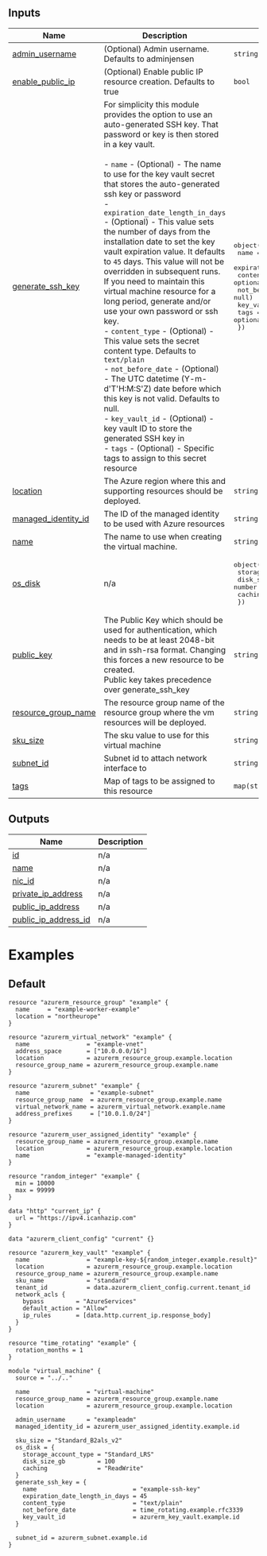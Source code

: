 <!-- BEGIN_TF_DOCS -->



## Inputs

| Name | Description | Type | Default | Required |
|------|-------------|------|---------|:--------:|
| <a name="input_admin_username"></a> [admin\_username](#input\_admin\_username) | (Optional) Admin username. Defaults to adminjensen | `string` | `"adminjensen"` | no |
| <a name="input_enable_public_ip"></a> [enable\_public\_ip](#input\_enable\_public\_ip) | (Optional) Enable public IP resource creation. Defaults to true | `bool` | `true` | no |
| <a name="input_generate_ssh_key"></a> [generate\_ssh\_key](#input\_generate\_ssh\_key) | For simplicity this module provides the option to use an auto-generated SSH key. That password or key is then stored in a key vault. <br><br>- `name` - (Optional) - The name to use for the key vault secret that stores the auto-generated ssh key or password<br>- `expiration_date_length_in_days` - (Optional) - This value sets the number of days from the installation date to set the key vault expiration value. It defaults to `45` days.  This value will not be overridden in subsequent runs. If you need to maintain this virtual machine resource for a long period, generate and/or use your own password or ssh key.<br>- `content_type` - (Optional) - This value sets the secret content type.  Defaults to `text/plain`<br>- `not_before_date` - (Optional) - The UTC datetime (Y-m-d'T'H:M:S'Z) date before which this key is not valid.  Defaults to null.<br>- `key_vault_id` - (Optional) - key vault ID to store the generated SSH key in<br>- `tags` - (Optional) - Specific tags to assign to this secret resource | <pre>object({<br>    name                           = optional(string, null)<br>    expiration_date_length_in_days = optional(number, 45)<br>    content_type                   = optional(string, "text/plain")<br>    not_before_date                = optional(string, null)<br>    key_vault_id                   = optional(string, null)<br>    tags                           = optional(map(string), {})<br>  })</pre> | `{}` | no |
| <a name="input_location"></a> [location](#input\_location) | The Azure region where this and supporting resources should be deployed. | `string` | n/a | yes |
| <a name="input_managed_identity_id"></a> [managed\_identity\_id](#input\_managed\_identity\_id) | The ID of the managed identity to be used with Azure resources | `string` | n/a | yes |
| <a name="input_name"></a> [name](#input\_name) | The name to use when creating the virtual machine. | `string` | n/a | yes |
| <a name="input_os_disk"></a> [os\_disk](#input\_os\_disk) | n/a | <pre>object({<br>    storage_account_type = string<br>    disk_size_gb         = number<br>    caching              = optional(string, "ReadWrite")<br>  })</pre> | <pre>{<br>  "caching": "ReadWrite",<br>  "disk_size_gb": 30,<br>  "storage_account_type": "Standard_LRS"<br>}</pre> | no |
| <a name="input_public_key"></a> [public\_key](#input\_public\_key) | The Public Key which should be used for authentication, which needs to be at least 2048-bit and in ssh-rsa format. Changing this forces a new resource to be created.<br>Public key takes precedence over generate\_ssh\_key | `string` | `null` | no |
| <a name="input_resource_group_name"></a> [resource\_group\_name](#input\_resource\_group\_name) | The resource group name of the resource group where the vm resources will be deployed. | `string` | n/a | yes |
| <a name="input_sku_size"></a> [sku\_size](#input\_sku\_size) | The sku value to use for this virtual machine | `string` | `"Standard_B1ms"` | no |
| <a name="input_subnet_id"></a> [subnet\_id](#input\_subnet\_id) | Subnet id to attach network interface to | `string` | n/a | yes |
| <a name="input_tags"></a> [tags](#input\_tags) | Map of tags to be assigned to this resource | `map(string)` | `null` | no |

## Outputs

| Name | Description |
|------|-------------|
| <a name="output_id"></a> [id](#output\_id) | n/a |
| <a name="output_name"></a> [name](#output\_name) | n/a |
| <a name="output_nic_id"></a> [nic\_id](#output\_nic\_id) | n/a |
| <a name="output_private_ip_address"></a> [private\_ip\_address](#output\_private\_ip\_address) | n/a |
| <a name="output_public_ip_address"></a> [public\_ip\_address](#output\_public\_ip\_address) | n/a |
| <a name="output_public_ip_address_id"></a> [public\_ip\_address\_id](#output\_public\_ip\_address\_id) | n/a |

# Examples

## Default 
```hcl
resource "azurerm_resource_group" "example" {
  name     = "example-worker-example"
  location = "northeurope"
}

resource "azurerm_virtual_network" "example" {
  name                = "example-vnet"
  address_space       = ["10.0.0.0/16"]
  location            = azurerm_resource_group.example.location
  resource_group_name = azurerm_resource_group.example.name
}

resource "azurerm_subnet" "example" {
  name                 = "example-subnet"
  resource_group_name  = azurerm_resource_group.example.name
  virtual_network_name = azurerm_virtual_network.example.name
  address_prefixes     = ["10.0.1.0/24"]
}

resource "azurerm_user_assigned_identity" "example" {
  resource_group_name = azurerm_resource_group.example.name
  location            = azurerm_resource_group.example.location
  name                = "example-managed-identity"
}

resource "random_integer" "example" {
  min = 10000
  max = 99999
}

data "http" "current_ip" {
  url = "https://ipv4.icanhazip.com"
}

data "azurerm_client_config" "current" {}

resource "azurerm_key_vault" "example" {
  name                = "example-key-${random_integer.example.result}"
  location            = azurerm_resource_group.example.location
  resource_group_name = azurerm_resource_group.example.name
  sku_name            = "standard"
  tenant_id           = data.azurerm_client_config.current.tenant_id
  network_acls {
    bypass         = "AzureServices"
    default_action = "Allow"
    ip_rules       = [data.http.current_ip.response_body]
  }
}

resource "time_rotating" "example" {
  rotation_months = 1
}

module "virtual_machine" {
  source = "../.."

  name                = "virtual-machine"
  resource_group_name = azurerm_resource_group.example.name
  location            = azurerm_resource_group.example.location

  admin_username      = "exampleadm"
  managed_identity_id = azurerm_user_assigned_identity.example.id

  sku_size = "Standard_B2als_v2"
  os_disk = {
    storage_account_type = "Standard_LRS"
    disk_size_gb         = 100
    caching              = "ReadWrite"
  }
  generate_ssh_key = {
    name                           = "example-ssh-key"
    expiration_date_length_in_days = 45
    content_type                   = "text/plain"
    not_before_date                = time_rotating.example.rfc3339
    key_vault_id                   = azurerm_key_vault.example.id
  }

  subnet_id = azurerm_subnet.example.id
}
```
<!-- END_TF_DOCS -->